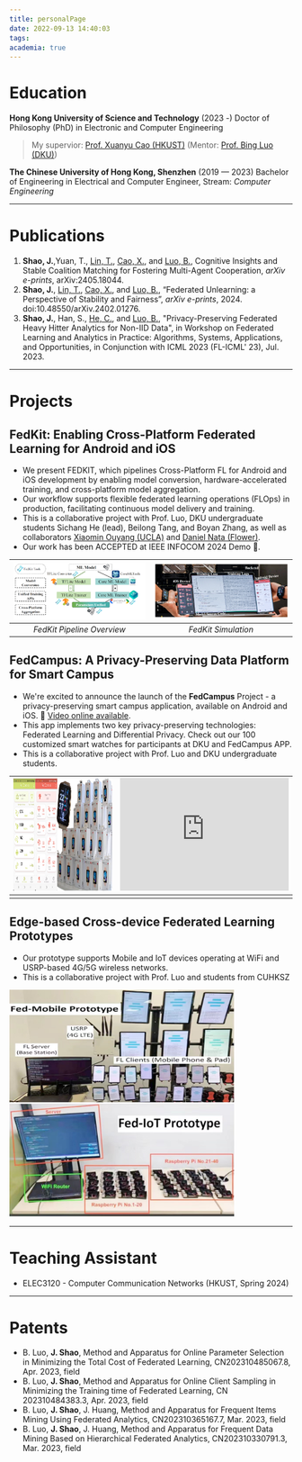```yaml
---
title: personalPage
date: 2022-09-13 14:40:03
tags: 
academia: true
---
```


# Education 
**Hong Kong University of Science and Technology** (2023 -)
Doctor of Philosophy (PhD) in Electronic and Computer Engineering
> My supervior: [Prof. Xuanyu Cao (HKUST)](https://ece.hkust.edu.hk/eexcao) (Mentor: [Prof. Bing Luo (DKU)](https://luobing1008.github.io/))

**The Chinese University of Hong Kong, Shenzhen** (2019 — 2023)
Bachelor of Engineering in Electrical and Computer Engineer, Stream: *Computer Engineering*

----

# Publications
<ol>
<li><b>Shao, J.</b>,Yuan, T., <a href="https://tlin-taolin.github.io/">Lin, T.</a>, <a href="https://ece.hkust.edu.hk/eexcao">Cao, X.</a>, and <a href="https://luobing1008.github.io/">Luo, B.</a>, Cognitive Insights and Stable Coalition Matching for Fostering Multi-Agent Cooperation, <i>arXiv e-prints</i>, arXiv:2405.18044.</li>
<li><b>Shao, J.</b>, <a href="https://tlin-taolin.github.io/">Lin, T.</a>, <a href="https://ece.hkust.edu.hk/eexcao">Cao, X.</a>, and <a href="https://luobing1008.github.io/">Luo, B.</a>, “Federated Unlearning: a Perspective of Stability and Fairness”, <i>arXiv e-prints</i>, 2024. doi:10.48550/arXiv.2402.01276.</li>
<li><b>Shao, J.</b>, Han, S., <a href="https://chaoyanghe.com/">He, C.</a>, and <a href="https://luobing1008.github.io/">Luo, B.</a>, "Privacy-Preserving Federated Heavy Hitter Analytics for Non-IID Data", in Workshop on Federated Learning and Analytics in Practice: Algorithms, Systems, Applications, and Opportunities, in Conjunction with ICML 2023 (FL-ICML' 23), Jul. 2023.</li>
</ol>

-----

# Projects
## FedKit: Enabling Cross-Platform Federated Learning for Android and iOS
* We present FEDKIT, which pipelines Cross-Platform FL for Android and iOS development by enabling model conversion, hardware-accelerated training, and cross-platform model aggregation. 
* Our workflow supports flexible federated learning operations (FLOps) in production, facilitating continuous model delivery and training.
* This is a collaborative project with Prof. Luo, DKU undergraduate students Sichang He (lead), Beilong Tang, and Boyan Zhang, as well as collaborators [Xiaomin Ouyang (UCLA)](https://xmouyang.github.io/) and [Daniel Nata (Flower)](linkedin.com/in/daniel-nugraha).
* Our work has been ACCEPTED at IEEE INFOCOM 2024 Demo 🎉.


| ![FedKit Model](../imgs/FedKitModel.png) | ![FedKit](../imgs/FedKit.jpg) |
|:---:|:---:|
| *FedKit Pipeline Overview* | *FedKit Simulation* | 

## FedCampus: A Privacy-Preserving Data Platform for Smart Campus
* We're excited to announce the launch of the **FedCampus** Project - a privacy-preserving smart campus application, available on Android and iOS. 🎉 <a href="https://www.bilibili.com/video/BV1da4y197ne/">Video online available</a>.
* This app implements two key privacy-preserving technologies: Federated Learning and Differential Privacy. Check out our 100 customized smart watches for participants at DKU and FedCampus APP.
* This is a collaborative project with Prof. Luo and DKU undergraduate students.

|<img src="../imgs/FedCampus.png" alt="FedCampus" height="200"/>| <iframe src="https://player.bilibili.com/player.html?aid=664682090&bvid=BV1da4y197ne&cid=1367652871&p=1" scrolling="no" border="0" frameborder="no" framespacing="0" allowfullscreen="true" height="200"> </iframe>|
|:---:|:---:|
|  | | 




## Edge-based Cross-device Federated Learning Prototypes
* Our prototype supports Mobile and IoT devices operating at WiFi and USRP-based 4G/5G wireless networks.
* This is a collaborative project with Prof. Luo and students from CUHKSZ

<div>
<img src="../imgs/sys.jpeg" alt="sys" width="400" height="200" />
<img src="../imgs/iot.jpeg" alt="iot" width="400" height="200" />
</div>

---
# Teaching Assistant
* ELEC3120 - Computer Communication Networks (HKUST, Spring 2024)

---

# Patents

- B. Luo, **J. Shao**, Method and Apparatus for Online Parameter Selection in Minimizing the Total Cost of Federated Learning, CN202310485067.8, Apr. 2023, field
- B. Luo, **J. Shao**, Method and Apparatus for Online Client Sampling in Minimizing the Training time of Federated Learning, CN 202310484383.3, Apr. 2023, field
- B. Luo, **J. Shao**, J. Huang, Method and Apparatus for Frequent Items Mining Using Federated Analytics, CN202310365167.7, Mar. 2023, field
- B. Luo, **J. Shao**, J. Huang, Method and Apparatus for Frequent Data Mining Based on Hierarchical Federated Analytics, CN202310330791.3, Mar. 2023, field